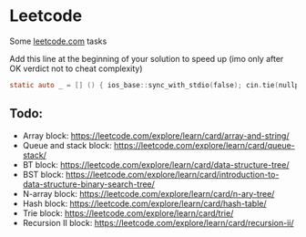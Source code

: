 # Leetcode
Some [leetcode.com](https://leetcode.com/) tasks

Add this line at the beginning of your solution to speed up (imo only after OK verdict not to cheat complexity)

```objectivec
static auto _ = [] () { ios_base::sync_with_stdio(false); cin.tie(nullptr); return 0; }();
```

## Todo:

* Array block:           https://leetcode.com/explore/learn/card/array-and-string/
* Queue and stack block: https://leetcode.com/explore/learn/card/queue-stack/
* BT block:              https://leetcode.com/explore/learn/card/data-structure-tree/
* BST block:             https://leetcode.com/explore/learn/card/introduction-to-data-structure-binary-search-tree/
* N-array block:         https://leetcode.com/explore/learn/card/n-ary-tree/
* Hash block:            https://leetcode.com/explore/learn/card/hash-table/
* Trie block:            https://leetcode.com/explore/learn/card/trie/
* Recursion II block:    https://leetcode.com/explore/learn/card/recursion-ii/